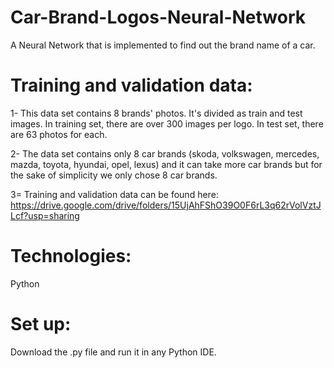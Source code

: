 # Car-Brand-Logos-Neural-Network
A Neural Network that is implemented to find out the brand name of a car.

# Training and validation data:

1- This data set contains 8 brands' photos. It's divided as train and test images. In training set, there are over 300 images per logo. In test set, there are 63 photos for each.

2- The data set contains only 8 car brands (skoda, volkswagen, mercedes, mazda, toyota, hyundai, opel, lexus) and it can take more car brands but for the sake of simplicity we only chose 8 car brands.

3= Training and validation data can be found here: https://drive.google.com/drive/folders/15UjAhFShO39O0F6rL3q62rVolVztJLcf?usp=sharing

# Technologies:
Python 

# Set up:
Download the .py file and run it in any Python IDE.
